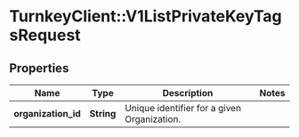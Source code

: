 # TurnkeyClient::V1ListPrivateKeyTagsRequest

## Properties
Name | Type | Description | Notes
------------ | ------------- | ------------- | -------------
**organization_id** | **String** | Unique identifier for a given Organization. | 

